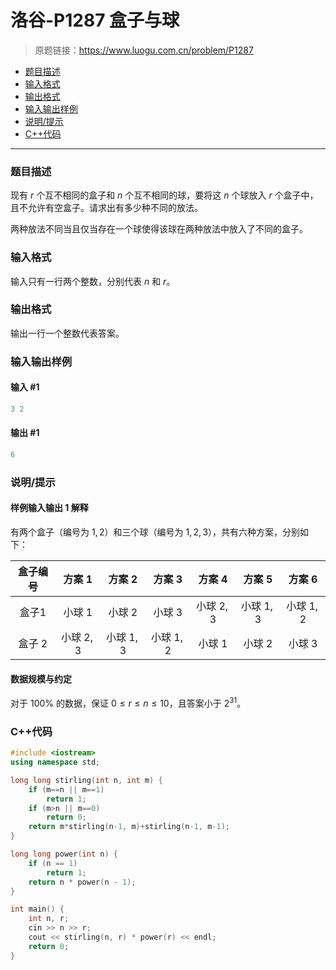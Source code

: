 # 洛谷-P1287 盒子与球

> 原题链接：https://www.luogu.com.cn/problem/P1287

- [题目描述](#题目描述)
- [输入格式](#输入格式)
- [输出格式](#输出格式)
- [输入输出样例](#输入输出样例)
- [说明/提示](#说明/提示)
- [C++代码](#C++代码)

---

### <a name="题目描述">题目描述</a>

现有 $r$ 个互不相同的盒子和 $n$ 个互不相同的球，要将这 $n$ 个球放入 $r$ 个盒子中，且不允许有空盒子。请求出有多少种不同的放法。

两种放法不同当且仅当存在一个球使得该球在两种放法中放入了不同的盒子。

### <a name="输入格式">输入格式</a>

输入只有一行两个整数，分别代表 $n$ 和 $r$。

### <a name="输出格式">输出格式</a>

输出一行一个整数代表答案。

### <a name="输入输出样例">输入输出样例</a>

#### 输入 #1

```c++
3 2
```

#### 输出 #1

```c++
6
```

### <a name="说明/提示">说明/提示</a>

#### 样例输入输出 1 解释

有两个盒子（编号为 $1, 2$）和三个球（编号为 $1, 2, 3$），共有六种方案，分别如下：

| 盒子编号 |   方案 1    |   方案 2    |   方案 3    |   方案 4    |   方案 5    |   方案 6    |
| :------: | :---------: | :---------: | :---------: | :---------: | :---------: | :---------: |
| 盒子$1$  |  小球 $1$   |  小球 $2$   |  小球 $3$   | 小球 $2, 3$ | 小球 $1, 3$ | 小球 $1, 2$ |
| 盒子 $2$ | 小球 $2, 3$ | 小球 $1, 3$ | 小球 $1, 2$ |  小球 $1$   |  小球 $2$   |  小球 $3$   |

#### 数据规模与约定

对于 $100\%$ 的数据，保证 $0 \leq r \leq n \leq 10$，且答案小于 $2^{31}$。

### <a name="C++代码">C++代码</a>

```c++
#include <iostream>
using namespace std;

long long stirling(int n, int m) {
    if (m==n || m==1)
        return 1;
    if (m>n || m==0)
        return 0;
    return m*stirling(n-1, m)+stirling(n-1, m-1);
}

long long power(int n) {
    if (n == 1)
        return 1;
    return n * power(n - 1);
}

int main() {
    int n, r;
    cin >> n >> r;
    cout << stirling(n, r) * power(r) << endl;
    return 0;
}
```